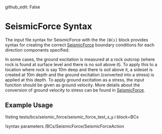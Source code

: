 github_edit: False

# SeismicForce Syntax
The input file syntax for SeismicForce with the the `[BCs]` block provides
syntax for creating the correct [SeismicForce](BCs/mastodon/SeismicForce.md) boundary
conditions for each direction components specified.

In some cases, the ground excitation is measured at a rock outcrop (where rock is found at surface
level and there is no soil above it). To apply this to a location where rock is say $10$m deep and
there is soil above it, a sideset is created at $10$m depth and the ground excitation (converted
into a stress) is applied at this depth. To apply ground excitation as a stress, the input function
should be given as ground velocity. More details about the conversion of ground velocity to stress
can be found in [SeismicForce](mastodon/SeismicForce.md).

## Example Usage
!listing tests/bcs/seismic_force/seismic_force_test_x_y.i block=BCs

!syntax parameters /BCs/SeismicForce/SeismicForceAction
